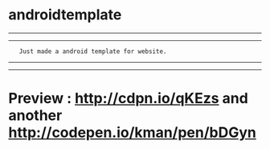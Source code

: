 androidtemplate
===============
***************************************************************
***************************************************************
       Just made a android template for website.               
***************************************************************
***************************************************************
Preview : http://cdpn.io/qKEzs and another http://codepen.io/kman/pen/bDGyn
==============

